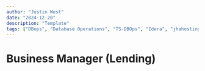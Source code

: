 ```yaml
---
author: "Justin West"
date: "2024-12-20"
description: "Template"
tags: ["DBops", "Database Operations", "TS-DBOps", "Idera", "jhahosting", "jhapps"]
---
```

# Business Manager (Lending)
